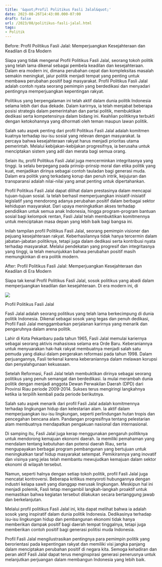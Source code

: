 ```yaml
---
title: '&quot;Profil Politikus Fasli Jalal&quot;'
date: 2023-08-26T14:43:00.000-07:00
draft: false
url: /2023/08/politikus-fasli-jalal.html
tags: 
- Politik
---
```


  

Before: Profil Politikus Fasli Jalal: Memperjuangkan Kesejahteraan dan Keadilan di Era Modern

  

Siapa yang tidak mengenal Profil Politikus Fasli Jalal, seorang tokoh politik yang telah lama dikenal sebagai pembela keadilan dan kesejahteraan. Dalam era modern ini, dimana perubahan cepat dan kompleksitas masalah semakin meningkat, jalur politik menjadi tempat yang penting untuk membawa perubahan positif bagi masyarakat. Profil Politikus Fasli Jalal adalah contoh nyata seorang pemimpin yang berdedikasi dan menyadari pentingnya memperjuangkan kepentingan rakyat.

  

Politikus yang berpengalaman ini telah aktif dalam dunia politik Indonesia selama lebih dari dua dekade. Dalam karirnya, ia telah menjabat beberapa posisi strategis dalam pemerintahan dan partai politik, membuktikan dedikasi serta kompetensinya dalam bidang ini. Keahlian politiknya terbukti dengan ketokohannya yang dihormati oleh teman maupun lawan politik.

  

Salah satu aspek penting dari profil Politikus Fasli Jalal adalah komitmen kuatnya terhadap isu-isu sosial yang relevan dengan masyarakat. Ia percaya bahwa kesejahteraan rakyat harus menjadi prioritas utama pemerintah. Melalui kebijakan-kebijakan progresifnya, ia berusaha untuk menciptakan sistem yang adil dan merata bagi semua orang.

  

Selain itu, profil Politikus Fasli Jalal juga mencerminkan integritasnya yang tinggi. Ia selalu berpegang pada prinsip-prinsip moral dan etika politik yang kuat, menjadikan dirinya sebagai contoh tauladan bagi generasi muda. Dalam era politik yang terkadang korup dan penuh intrik, kejujuran dan transparansi adalah nilai-nilai yang amat penting untuk dipertahankan.

  

Profil Politikus Fasli Jalal dapat dilihat dalam prestasinya dalam mencapai tujuan-tujuan sosial. Ia telah berhasil memperjuangkan inisiatif-inisiatif legislatif yang mendorong adanya perubahan positif dalam berbagai sektor kehidupan masyarakat. Dari upaya meningkatkan akses terhadap pendidikan untuk semua anak Indonesia, hingga program-program bantuan sosial bagi kelompok rentan, Fasli Jalal telah membuktikan komitmennya untuk menciptakan masa depan yang lebih baik bagi bangsa ini.

  

Inilah tampilan profil Politikus Fasli Jalal, seorang pemimpin visioner dan pejuang kesejahteraan rakyat. Keberhasilannya tidak hanya tercermin dalam jabatan-jabatan politiknya, tetapi juga dalam dedikasi serta kontribusi nyata terhadap masyarakat. Melalui pendekatan yang progresif dan integritasnya yang tinggi, ia telah menunjukkan bahwa perubahan positif masih memungkinkan di era politik modern.

  

After: Profil Politikus Fasli Jalal: Memperjuangkan Kesejahteraan dan Keadilan di Era Modern

  

Siapa tak kenal Profil Politikus Fasli Jalal, sosok politikus yang abadi dalam memperjuangkan keadilan dan kesejahteraan. Di era modern ini, di

  

![](https://ichef.bbci.co.uk/news/640/amz/worldservice/live/assets/images/2011/01/28/110128112623_foto-fasli.jpg)

  

Profil Politikus Fasli Jalal

  

Fasli Jalal adalah seorang politikus yang telah lama berkecimpung di dunia politik Indonesia. Dikenal sebagai sosok yang tegas dan penuh dedikasi, Profil Fasli Jalal menggambarkan perjalanan karirnya yang menarik dan pengaruhnya dalam arena politik.

  

Lahir di Kota Pekanbaru pada tahun 1965, Fasli Jalal memulai kariernya sebagai seorang aktivis mahasiswa selama era Orde Baru. Keberaniannya untuk menyuarakan hak-hak rakyat membuatnya menjadi salah satu pemuda yang diakui dalam pergerakan reformasi pada tahun 1998. Dalam perjuangannya, Fasli terkenal karena keberaniannya dalam melawan korupsi dan penyalahgunaan kekuasaan.

  

Setelah Reformasi, Fasli Jalal telah membuktikan dirinya sebagai seorang politikus yang penuh semangat dan berdedikasi. Ia mulai merambah dunia politik dengan menjadi anggota Dewan Perwakilan Daerah (DPD) dari Provinsi Riau periode 2009-2014. Sukses terus mengiringi langkahnya ketika ia terpilih kembali pada periode berikutnya.

  

Salah satu aspek menarik dari profil Fasli Jalal adalah komitmennya terhadap lingkungan hidup dan kelestarian alam. Ia aktif dalam memperjuangkan isu-isu lingkungan, seperti perlindungan hutan tropis dan pencegahan bencana alam. Pandangan progresifnya tentang pelestarian alam membuatnya mendapatkan pengakuan nasional dan internasional.

  

Di samping itu, Fasli Jalal juga kerap menggunakan pengaruh politiknya untuk mendorong kemajuan ekonomi daerah. Ia memiliki pemahaman yang mendalam tentang kebutuhan dan potensi daerah Riau, serta mengupayakan berbagai program pembangunan yang bertujuan untuk meningkatkan taraf hidup masyarakat setempat. Pemikirannya yang inovatif dan visinya yang jelas telah membantu mewujudkan kemajuan dalam sektor ekonomi di wilayah tersebut.

  

Namun, seperti halnya dengan setiap tokoh politik, profil Fasli Jalal juga mencatat kontroversi. Beberapa kritikus menyoroti hubungannya dengan industri kelapa sawit yang dianggap merusak lingkungan. Meskipun hal ini menjadi polemik, Fasli tetap mengambil langkah-langkah proaktif untuk memastikan bahwa kegiatan tersebut dilakukan secara bertanggung jawab dan berkelanjutan.

  

Melalui profil politikus Fasli Jalal ini, kita dapat melihat bahwa ia adalah sosok yang inspiratif dalam dunia politik Indonesia. Dedikasinya terhadap isu-isu lingkungan hidup dan pembangunan ekonomi tidak hanya memberikan dampak positif bagi daerah tempat tinggalnya, tetapi juga memberikan contoh positif bagi generasi politisi muda Indonesia.

  

Profil Fasli Jalal mengilustrasikan pentingnya para pemimpin politik yang berorientasi pada kepentingan rakyat dan memiliki visi jangka panjang dalam menciptakan perubahan positif di negara kita. Semoga kehadiran dan peran aktif Fasli Jalal dapat terus menginspirasi generasi penerusnya untuk melanjutkan perjuangan dalam membangun Indonesia yang lebih baik.